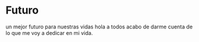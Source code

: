 # Futuro
un mejor futuro para nuestras vidas 
hola a todos acabo de darme cuenta de lo que me voy a dedicar en mi vida.
